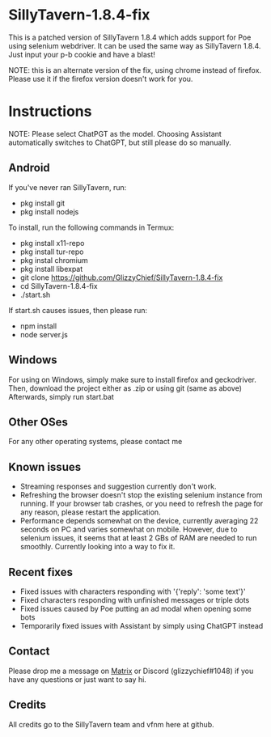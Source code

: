 # SillyTavern-1.8.4-fix

This is a patched version of SillyTavern 1.8.4 which adds support for Poe using selenium webdriver.
It can be used the same way as SillyTavern 1.8.4. Just input your p-b cookie and have a blast!

NOTE: this is an alternate version of the fix, using chrome instead of firefox. Please use it if the firefox version doesn't work for you.

# Instructions

NOTE: Please select ChatPGT as the model. Choosing Assistant automatically switches to ChatGPT, but still please do so manually.

## Android

If you've never ran SillyTavern, run:
- pkg install git
- pkg install nodejs

To install, run the following commands in Termux:
- pkg install x11-repo
- pkg install tur-repo
- pkg instal chromium
- pkg install libexpat
- git clone https://github.com/GlizzyChief/SillyTavern-1.8.4-fix
- cd SillyTavern-1.8.4-fix
- ./start.sh

If start.sh causes issues, then please run:
- npm install
- node server.js


## Windows
For using on Windows, simply make sure to install firefox and geckodriver.
Then, download the project either as .zip or using git (same as above)
Afterwards, simply run start.bat


## Other OSes
For any other operating systems, please contact me

## Known issues
- Streaming responses and suggestion currently don't work.
- Refreshing the browser doesn't stop the existing selenium instance from running. If your browser tab crashes, or you need to refresh the page for any reason, please restart the application.
- Performance depends somewhat on the device, currently averaging 22 seconds on PC and varies somewhat on mobile. However, due to selenium issues, it seems that at least 2 GBs of RAM are needed to run smoothly. Currently looking into a way to fix it.

## Recent fixes
- Fixed issues with characters responding with '{'reply': 'some text'}'
- Fixed characters responding with unfinished messages or triple dots
- Fixed issues caused by Poe putting an ad modal when opening some bots
- Temporarily fixed issues with Assistant by simply using ChatGPT instead

## Contact
Please drop me a message on [Matrix](https://matrix.to/#/@glizzychief:catgirl.cloud) or Discord (glizzychief#1048) if you have any questions or just want to say hi.

## Credits
All credits go to the SillyTavern team and vfnm here at github.
